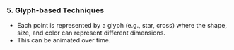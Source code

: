 ### 5. Glyph-based Techniques
- Each point is represented by a glyph (e.g., star, cross) where the shape, size, and color can represent different dimensions.
- This can be animated over time.


